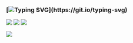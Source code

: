 ### [![Typing SVG](https://readme-typing-svg.herokuapp.com?font=Fira+Code&duration=3000&pause=1000&color=15C828&width=435&lines=Hi%2C+i'm+a+C%2FC%2B%2B+developer...)](https://git.io/typing-svg)
![](http://github-profile-summary-cards.vercel.app/api/cards/most-commit-language?username=droysky&theme=dark)
![](http://github-profile-summary-cards.vercel.app/api/cards/stats?username=droysky&theme=dark)
![](https://leetcard.jacoblin.cool/droysky?width=500&height=200,&theme=dark)

![](http://github-profile-summary-cards.vercel.app/api/cards/repos-per-language?username=droysky&theme=dark)

